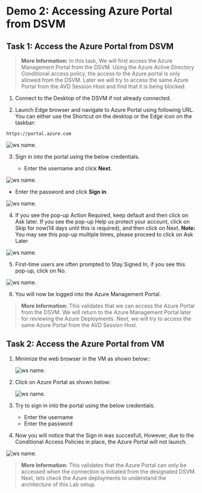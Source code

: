 # **Demo 2: Accessing Azure Portal from DSVM**


## **Task 1: Access the Azure Portal from DSVM**

>**More Information:**
>In this task, We will first access the Azure Management Portal from the DSVM. Using the Azure Active Directory Conditional access policy, the access to the Azure portal is only allowed from the DSVM.
>Later we will try to access the same Azure Portal from the AVD Session Host and find that it is being blocked.

1. Connect to the Desktop of the DSVM if not already connected.

2. Launch Edge browser and navigate to Azure Portal using following URL. You can either use the Shortcut on the desktop or the Edge icon on the taskbar:     
```
https://portal.azure.com
```

![ws name.](media/img83.png)				

3. Sign in into the portal using the below credentials.

   - Enter the username **<inject key="azureaduseremail" />** and click **Next**.   

![ws name.](media/img84.png)	

   - Enter the password **<inject key="azureaduserpassword" />** and click **Sign in**.

![ws name.](media/img85.png)

4. If you see the pop-up Action Required, keep default and then click on Ask later. If you see the pop-up Help us protect your account, click on Skip for now(14 days until this is required), and then click on Next.
**Note:** You may see this pop-up multiple times, please proceed to click on Ask Later

![ws name.](media/01.png)

5. First-time users are often prompted to Stay Signed In, if you see this pop-up, click on No.

![ws name.](media/02.png)

6. You will now be logged into the Azure Management Portal.

>**More Information:**
>This validates that we can access the Azure Portal from the DSVM.
>We will return to the Azure Management Portal later for reviewing the Azure Deployments.
> Next, we will try to access the same Azure Portal from the AVD Session Host.

## **Task 2: Access the Azure Portal from VM**

1. Minimize the web browser in the VM as shown below::

   ![ws name.](media/04.png)

2. Click on Azure Portal as shown below:

   ![ws name.](media/09.png)

3. Try to sign in into the portal using the below credentials.

   - Enter the username **<inject key="azureaduseremail" />**
   - Enter the password **<inject key="azureaduserpassword" />**

4. Now you will notice that the Sign in was succesfull, However, due to the Conditional Access Policies in place, the Azure Portal will not launch.

![ws name.](media/11.png)

>**More Information:**
>This validates that the Azure Portal can only be accessed when the connection is initiated from the designated DSVM.
>Next, lets check the Azure deployments to understand the architecture of this Lab setup.
